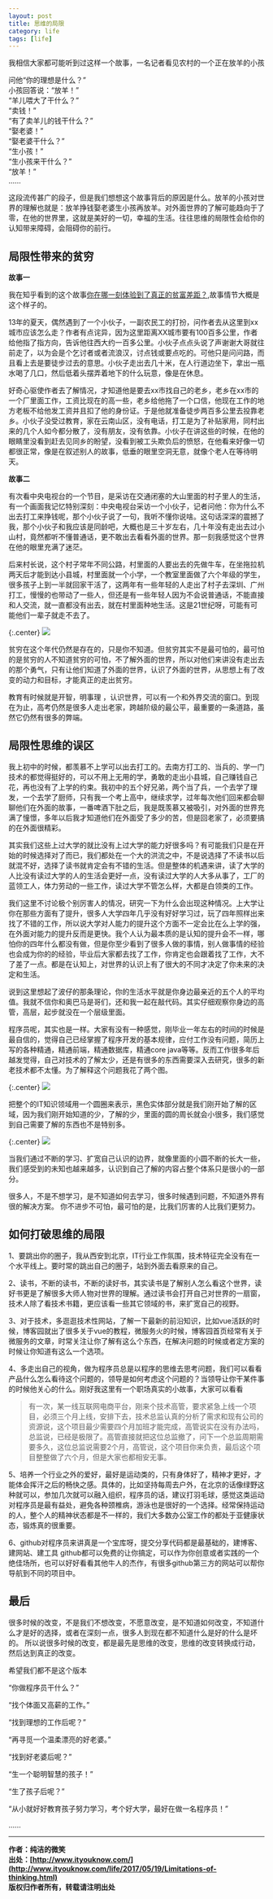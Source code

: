 ```yaml
---
layout: post
title: 思维的局限
category: life
tags: [life]
---
```



我相信大家都可能听到过这样一个故事，一名记者看见农村的一个正在放羊的小孩

问他“你的理想是什么？”  
小孩回答说：“放羊！”  
“羊儿喂大了干什么？”   
“卖钱！”  
“有了卖羊儿的钱干什么？”  
“娶老婆！”  
“娶老婆干什么？”  
“生小孩！”  
“生小孩来干什么？”  
“放羊！”  
 ......

这段流传甚广的段子，但是我们想想这个故事背后的原因是什么。放羊的小孩对世界的理解也就是：放羊挣钱娶老婆生小孩再放羊。对外面世界的了解可能趋向于了零，在他的世界里，这就是美好的一切，幸福的生活。往往思维的局限性会给你的认知带来障碍，会阻碍你的前行。


## 局限性带来的贫穷


**故事一**

我在知乎看到的这个故事[你在哪一刻体验到了真正的贫富差距？](https://www.zhihu.com/question/56322619/answer/156776118),故事情节大概是这个样子的。

13年的夏天，偶然遇到了一个小伙子，一副农民工的打扮，问作者去从这里到xx城市应该怎么走？作者有点诧异，因为这里距离XX城市要有100百多公里，作者给他指了指方向，告诉他往西大约一百多公里。小伙子点点头说了声谢谢大哥就往前走了，以为会是个乞讨者或者流浪汉，讨点钱或要点吃的。可他只是问问路，而且看上去是要徒步过去的意思。小伙子走出去几十米，在人行道边坐下，拿出一瓶水喝了几口，然后低着头摆弄着地下的什么玩意，像是在休息。

好奇心驱使作者去了解情况，才知道他是要去xx市找自己的老乡，老乡在xx市的一个厂里面工作，工资比现在的高一些，老乡给他拖了一个口信，他现在工作的地方老板不给他发工资并且扣了他的身份证。于是他就准备徒步两百多公里去投靠老乡。小伙子没受过教育，家在云南山区，没有电话，打工是为了补贴家用，同村出来的几个人如今都分散了，没有朋友，没有依靠。小伙子在讲这些的时候，在他的眼睛里没看到赶去见同乡的盼望，没看到被工头欺负后的愤怒，在他看来好像一切都很正常，像是在叙述别人的故事，低垂的眼里空洞无意，就像个老人在等待明天。

**故事二**

有次看中央电视台的一个节目，是采访在交通闭塞的大山里面的村子里人的生活，有一个画面我记忆特别深刻：中央电视台采访一个小伙子，记者问他：你为什么不出去打工来挣钱呢，那个小伙子说了一句，我听不懂你说啥。这句话深深的震撼了我，那个小伙子和我应该是同龄吧，大概也是三十岁左右，几十年没有走出去过小山村，竟然都听不懂普通话，更不敢出去看看外面的世界。那一刻我感觉这个世界在他的眼里充满了迷茫。

后来村长说，这个村子常年不同公路，村里面的人要出去的先做牛车，在坐拖拉机两天后才能到达小县城，村里面就一个小学，一个教室里面做了六个年级的学生，很多孩子上到一半就回家干活了，这两年有一些年轻的人走出了村子去深圳、广州打工，慢慢的也带动了一些人，但还是有一些年轻人因为不会说普通话，不能直接和人交流，就一直都没有出去，就在村里面种地生活。这是21世纪呀，可能有可能他们一辈子就走不去了。

{:.center}
![](http://www.ityouknow.com/assets/images/2017/life/life-limit.jpg)  

贫穷在这个年代仍然是存在的，只是你不知道。但贫穷其实不是最可怕的，最可怕的是贫穷的人不知道贫穷的可怕，不了解外面的世界，所以对他们来讲没有走出去的那个勇气，只有让他们知道了外面的世界，认识了外面的世界，从思想上有了改变的动力和目标，才能真正的走出贫穷。

教育有时候就是开智，明事理 ，认识世界，可以有一个和外界交流的窗口。到现在为止，高考仍然是很多人走出老家，跨越阶级的最公平，最重要的一条道路，虽然它仍然有很多的弊端。


## 局限性思维的误区

我上初中的时候，都羡慕不上学可以出去打工的。去南方打工的、当兵的、学一门技术的都觉得挺好的，可以不用上无用的学，勇敢的走出小县城，自己赚钱自己花，再也没有了上学的约束。我初中的五个好兄弟，两个当了兵，一个去学了理发，一个去学了厨师，只有我一个考上高中，继续求学，过年每次他们回来都会聊聊他们在外面的故事，一番啤酒下肚之后，我是既羡慕又被吸引，对外面的世界充满了憧憬，多年以后我才知道他们在外面受了多少的苦，但是回老家了，必须要搞的在外面很精彩。

其实我们这些上过大学的就比没有上过大学的能力好很多吗？有可能我们只是在开始的时候选择对了而已，我们都处在一个大的洪流之中，不是说选择了不读书以后就混不好，选择了读书就肯定会有不错的生活。但是整体的机遇来讲，读了大学的人比没有读过大学的人的生活会更好一点，没有读过大学的人大多从事了，工厂的蓝领工人，体力劳动的一些工作，读过大学不管怎么样，大都是白领类的工作。


我们这里不讨论极个别厉害人的情况，研究一下为什么会出现这种情况。上大学让你在那些方面有了提升，很多人大学四年几乎没有好好学习过，玩了四年照样出来找了不错的工作，所以说大学对人能力的提升这个方面不一定会比在么上学的强，在外面对能力的提升反而是更快。我个人认为最本质的是认知的提升会不一样，哪怕你的四年什么都没有做，但是你至少看到了很多人做的事情，别人做事情的经验也会成为你的的经验，毕业后大家都去找了工作，你肯定也会跟着找了工作，大不了差了一点。都是在认知上，对世界的认识上有了很大的不同才决定了你未来的决定和生活。

说到这里想起了波仔的那条理论，你的生活水平就是你身边最亲近的五个人的平均值。我就不信你和奥巴马是哥们，还和我一起在敲代码。其实仔细观察你身边的高管，高层，起步就没在一个层级里面。


程序员呢，其实也是一样。大家有没有一种感觉，刚毕业一年左右的时间的时候是最自信的，觉得自己已经掌握了程序开发的基本规律，应付工作没有问题，简历上写的各种精通，精通前端，精通数据库，精通core java等等。反而工作很多年后越发觉得，自己对技术的了解太少，还是有很多的东西需要深入去研究，很多的新老技术都不太懂。为了解释这个问题我花了两个图。

{:.center}
![](http://www.ityouknow.com/assets/images/2017/it-limit-01.jpg)

把整个的IT知识领域用一个圆圈来表示，黑色实体部分就是我们刚开始了解的区域，因为我们刚开始知道的少，了解的少，里面的圆的周长就会小很多，我们感觉到自己需要了解的东西也不是特别多。


{:.center}
![](http://www.ityouknow.com/assets/images/2017/it-limit-02.jpg)

当我们通过不断的学习、扩宽自己认识的边界，就像里面的小圆不断的长大一些，我们感受到的未知也越来越多，认识到自己了解的内容占整个体系只是很小的一部分。

很多人，不是不想学习，是不知道如何去学习，很多时候遇到问题，不知道外界有很的解决方案。
你不进步不可怕，最可怕的是，比我们厉害的人比我们更努力。


## 如何打破思维的局限


1、要跳出你的圈子，我从西安到北京，IT行业工作氛围，技术特征完全没有在一个水平线上。要时常的跳出自己的圈子，站到外面去看原来的自己。

2、读书，不断的读书，不断的读好书，其实读书是了解别人怎么看这个世界，读好书更是了解很多大师人物对世界的理解。通过读书会打开自己对世界的一扇窗，技术人除了看技术书籍，更应该看一些其它领域的书，来扩宽自己的视野。

3、对于技术，多逛逛技术性网站，了解一下最新的前沿知识，比如vue活跃的时候，博客园就出了很多关于vue的教程，微服务火的时候，博客园首页经常有关于微服务的文章，时常关注让你了解有这么个东西，在解决问题的时候或者定方案的时候让你知道有这么一个选项。

4、多走出自己的视角，做为程序员总是以程序的思维去思考问题，我们可以看看产品什么怎么看待这个问题的，领导是如何考虑这个问题的？当领导让你干某件事的时候他关心的什么。刚好我这里有一个职场真实的小故事，大家可以看看

> 有一次，某一线互联网电商平台，刚来个技术高管，要求紧急上线一个项目，必须三个月上线，安排下去，技术总监认真的分析了需求和现有公司的资源说，这个项目最少需要四个月加班才能完成，高管说实在没有办法吗，总监说，已经是极限了。高管直接就把这位总监撤了，问下一个总监周期需要多久，这位总监说需要2个月，高管说，这个项目你来负责，最后这个项目整整做了六个月，但是大家也都相安无事。

5、培养一个行业之外的爱好，最好是运动类的，只有身体好了，精神才更好，才能体会挥汗之后的畅快之感。具体的，比如坚持每周去户外，在北京的话像绿野这种就可以，参加几次就可以融入组织，程序员的话，建议打羽毛球，感觉这类运动对程序员是最有益处，避免各种颈椎病，游泳也是很好的一个选择。经常保持运动的人，整个人的精神状态都是不一样的，我们大多数办公室工作的都处于亚健康状态，锻炼真的很重要。

6、github对程序员来讲真是一个宝库呀，提交分享代码都是最基础的，建博客、建网站、建工具 github都可以免费的让你搞定，可以作为你创意或者实践的一个绝佳场所，也可以好好看看其他牛人的杰作，有很多github第三方的网站可以帮你导航到不同的项目中。


##  最后

很多时候的改变，不是我们不想改变，不愿意改变，是不知道如何改变，不知道什么才是好的选择，或者在深刻一点，很多人到现在都不知道什么是好的什么是坏的。
所以说很多时候的改变，都是最先是思维的改变，思维的改变转换成行动，然后达到真正的改变。

希望我们都不是这个版本

“你做程序员干什么？”

“找个体面又高薪的工作。”

“找到理想的工作后呢？”

“再寻觅一个温柔漂亮的好老婆。”

“找到好老婆后呢？”

“生一个聪明智慧的孩子！”

“生了孩子后呢？”

“从小就好好教育孩子努力学习，考个好大学，最好在做一名程序员！”

 ......



-------------
**作者：纯洁的微笑**  
**出处：[http://www.ityouknow.com/](http://www.ityouknow.com/life/2017/05/19/Limitations-of-thinking.html)**      
**版权归作者所有，转载请注明出处** 